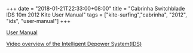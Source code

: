 +++
date = "2018-01-21T22:33:00+08:00"
title = "Cabrinha Switchblade IDS 10m 2012 Kite User Manual"
tags = ["kite-surfing","cabrinha", "2012", "ids", "user-manual"]
+++

[User Manual](http://139.162.12.78/io-mdb-resources/Cab_switchblade12man.pdf)

[Video overview of the Intelligent Depower System(IDS)](https://www.youtube.com/watch?v=662V6c7mu48)